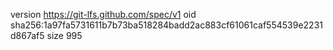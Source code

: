 version https://git-lfs.github.com/spec/v1
oid sha256:1a97fa5731611b7b73ba518284badd2ac883cf61061caf554539e2231d867af5
size 995
